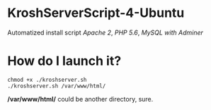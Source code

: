 # KroshServerScript-4-Ubuntu
Automatized install script *Apache 2*, *PHP 5.6*, *MySQL with Adminer*
# How do I launch it?
```
chmod +x ./kroshserver.sh
./kroshserver.sh /var/www/html/
```

**/var/www/html/** could be another directory, sure.

